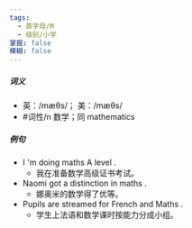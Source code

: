 ```yaml
---
tags:
  - 首字母/M
  - 级别/小学
掌握: false
模糊: false
---
```

##### 词义
- 英：/mæθs/； 美：/mæθs/
- #词性/n  数学；同 mathematics
##### 例句
- I 'm doing maths A level .
	- 我在准备数学高级证书考试。
- Naomi got a distinction in maths .
	- 娜奥米的数学得了优等。
- Pupils are streamed for French and Maths .
	- 学生上法语和数学课时按能力分成小组。
